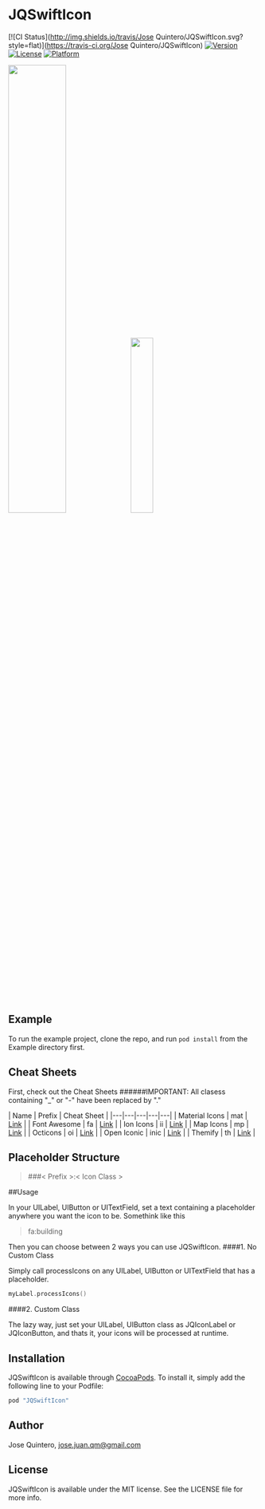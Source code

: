 # JQSwiftIcon

[![CI Status](http://img.shields.io/travis/Jose Quintero/JQSwiftIcon.svg?style=flat)](https://travis-ci.org/Jose Quintero/JQSwiftIcon)
[![Version](https://img.shields.io/cocoapods/v/JQSwiftIcon.svg?style=flat)](http://cocoapods.org/pods/JQSwiftIcon)
[![License](https://img.shields.io/cocoapods/l/JQSwiftIcon.svg?style=flat)](http://cocoapods.org/pods/JQSwiftIcon)
[![Platform](https://img.shields.io/cocoapods/p/JQSwiftIcon.svg?style=flat)](http://cocoapods.org/pods/JQSwiftIcon)


<img src="https://raw.githubusercontent.com/josejuanqm/JQSwiftIcon/master/CS/ib.png" width="48%">
<img src="https://raw.githubusercontent.com/josejuanqm/JQSwiftIcon/master/CS/iphone.png" width="30%">


## Example

To run the example project, clone the repo, and run `pod install` from the Example directory first.

## Cheat Sheets
First, check out the Cheat Sheets
######IMPORTANT: All clasess containing "_" or "-" have been replaced by "."

| Name | Prefix | Cheat Sheet |
|---|---|---|---|---|
| Material Icons | mat | [Link](https://design.google.com/icons/) |
| Font Awesome | fa | [Link](http://fontawesome.io/cheatsheet/) |
| Ion Icons | ii | [Link](http://ionicons.com) |
| Map Icons | mp | [Link](http://map-icons.com) |
| Octicons | oi | [Link](https://octicons.github.com) |
| Open Iconic | inic | [Link](https://useiconic.com/open/) |
| Themify | th | [Link](http://themify.me/themify-icons) |

## Placeholder Structure
> ###< Prefix >:< Icon Class >

##Usage

In your UILabel, UIButton or UITextField, set a text containing a placeholder anywhere you want the icon to be. Somethink like this

> fa:building

Then you can choose between 2 ways you can use JQSwiftIcon.
####1. No Custom Class

Simply call processIcons on any UILabel, UIButton or UITextField that has a placeholder.

```swift
myLabel.processIcons()
```
####2. Custom Class

The lazy way, just set your UILabel, UIButton class as JQIconLabel or JQIconButton, and thats it, your icons will be processed at runtime.


## Installation

JQSwiftIcon is available through [CocoaPods](http://cocoapods.org). To install
it, simply add the following line to your Podfile:

```ruby
pod "JQSwiftIcon"
```

## Author

Jose Quintero, jose.juan.qm@gmail.com

## License

JQSwiftIcon is available under the MIT license. See the LICENSE file for more info.
